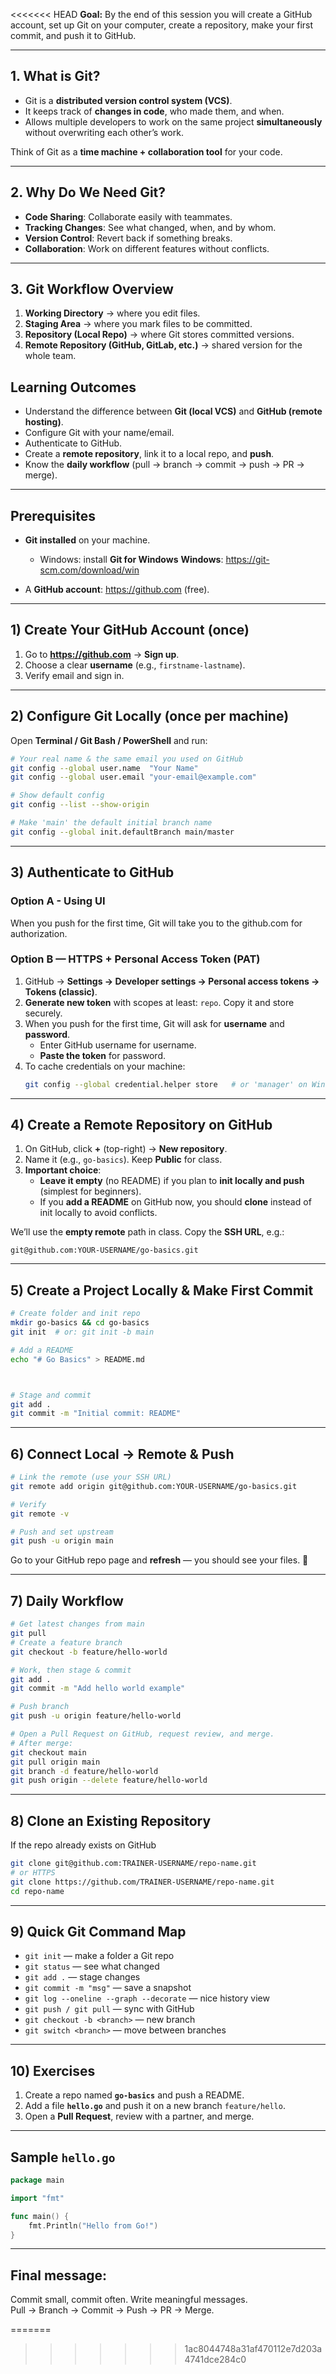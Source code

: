
<<<<<<< HEAD
**Goal:** By the end of this session you will create a GitHub account, set up Git on your computer, create a repository, make your first commit, and push it to GitHub.

---


##  1. What is Git?
- Git is a **distributed version control system (VCS)**.
- It keeps track of **changes in code**, who made them, and when.
- Allows multiple developers to work on the same project **simultaneously** without overwriting each other’s work.

 Think of Git as a **time machine + collaboration tool** for your code.

---

##  2. Why Do We Need Git?
- **Code Sharing**: Collaborate easily with teammates.
- **Tracking Changes**: See what changed, when, and by whom.
- **Version Control**: Revert back if something breaks.
- **Collaboration**: Work on different features without conflicts.

---

##  3. Git Workflow Overview
1. **Working Directory** → where you edit files.
2. **Staging Area** → where you mark files to be committed.
3. **Repository (Local Repo)** → where Git stores committed versions.
4. **Remote Repository (GitHub, GitLab, etc.)** → shared version for the whole team.




##  Learning Outcomes
- Understand the difference between **Git (local VCS)** and **GitHub (remote hosting)**.
- Configure Git with your name/email.
- Authenticate to GitHub.
- Create a **remote repository**, link it to a local repo, and **push**.
- Know the **daily workflow** (pull → branch → commit → push → PR → merge).


---

##  Prerequisites
- **Git installed** on your machine.  
  - Windows: install **Git for Windows** 
  **Windows**: https://git-scm.com/download/win

- A **GitHub account**: https://github.com (free).


---

## 1) Create Your GitHub Account (once)
1. Go to **https://github.com** → **Sign up**.
2. Choose a clear **username** (e.g., `firstname-lastname`).
3. Verify email and sign in.


---

## 2) Configure Git Locally (once per machine)
Open **Terminal / Git Bash / PowerShell** and run:

```bash
# Your real name & the same email you used on GitHub
git config --global user.name  "Your Name"
git config --global user.email "your-email@example.com"

# Show default config
git config --list --show-origin

# Make 'main' the default initial branch name
git config --global init.defaultBranch main/master
```


---

## 3) Authenticate to GitHub
### Option A  - Using UI
When you push for the first time, Git will take you to the github.com for authorization.




### Option B — HTTPS + Personal Access Token (PAT)
1. GitHub → **Settings → Developer settings → Personal access tokens → Tokens (classic)**.  
2. **Generate new token** with scopes at least: `repo`. Copy it and store securely.
3. When you push for the first time, Git will ask for **username** and **password**.  
   - Enter GitHub username for username.  
   - **Paste the token** for password.  
4. To cache credentials on your machine:
   ```bash
   git config --global credential.helper store   # or 'manager' on Windows
   ```


---

## 4) Create a Remote Repository on GitHub
1. On GitHub, click **+** (top-right) → **New repository**.
2. Name it (e.g., `go-basics`). Keep **Public** for class.
3. **Important choice**:  
   - **Leave it empty** (no README) if you plan to **init locally and push** (simplest for beginners).  
   - If you **add a README** on GitHub now, you should **clone** instead of init locally to avoid conflicts.

We’ll use the **empty remote** path in class. Copy the **SSH URL**, e.g.:
```
git@github.com:YOUR-USERNAME/go-basics.git
```


---

## 5) Create a Project Locally & Make First Commit
```bash
# Create folder and init repo
mkdir go-basics && cd go-basics
git init  # or: git init -b main

# Add a README
echo "# Go Basics" > README.md



# Stage and commit
git add .
git commit -m "Initial commit: README"
```


---

## 6) Connect Local → Remote & Push
```bash
# Link the remote (use your SSH URL)
git remote add origin git@github.com:YOUR-USERNAME/go-basics.git

# Verify
git remote -v

# Push and set upstream
git push -u origin main
```

Go to your GitHub repo page and **refresh** — you should see your files. 🎉


---

## 7) Daily Workflow 
```bash
# Get latest changes from main
git pull 
# Create a feature branch
git checkout -b feature/hello-world

# Work, then stage & commit
git add .
git commit -m "Add hello world example"

# Push branch
git push -u origin feature/hello-world

# Open a Pull Request on GitHub, request review, and merge.
# After merge:
git checkout main
git pull origin main
git branch -d feature/hello-world
git push origin --delete feature/hello-world  
```


---

## 8) Clone an Existing Repository
If the repo already exists on GitHub

```bash
git clone git@github.com:TRAINER-USERNAME/repo-name.git
# or HTTPS
git clone https://github.com/TRAINER-USERNAME/repo-name.git
cd repo-name
```


---


## 9) Quick Git Command Map
- `git init` — make a folder a Git repo  
- `git status` — see what changed  
- `git add .` — stage changes  
- `git commit -m "msg"` — save a snapshot  
- `git log --oneline --graph --decorate` — nice history view  
- `git push / git pull` — sync with GitHub  
- `git checkout -b <branch>` — new branch  
- `git switch <branch>` — move between branches  


---

## 10)  Exercises
1) Create a repo named **`go-basics`** and push a README.  
2) Add a file **`hello.go`** and push it on a new branch `feature/hello`.  
3) Open a **Pull Request**, review with a partner, and merge.


---



## Sample `hello.go`
```go
package main

import "fmt"

func main() {
    fmt.Println("Hello from Go!")
}
```

---
## Final message:
 Commit small, commit often. Write meaningful messages.  
 Pull → Branch → Commit → Push → PR → Merge.
 
 
=======
>>>>>>> 1ac8044748a31af470112e7d203a4741dce284c0

